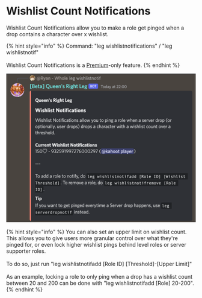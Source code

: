 # Wishlist Count Notifications

Wishlist Count Notifications allow you to make a role get pinged when a drop contains a character over x wishlist.

{% hint style="info" %}
Command: "leg wishlistnotifications" / "leg wishlistnotif"\
\
Wishlist Count Notifications is a [Premium](../../boring-stuff/premium-access/server-premium.md)-only feature.
{% endhint %}

![Example of the wishlistnotif command](<../../.gitbook/assets/image (35).png>)

{% hint style="info" %}
You can also set an upper limit on wishlist count. This allows you to give users more granular control over what they're pinged for, or even lock higher wishlist pings behind level roles or server supporter roles.\
\
To do so, just run "leg wishlistnotifadd \[Role ID] \[Threshold]-\[Upper Limit]"\
\
As an example, locking a role to only ping when a drop has a wishlist count between 20 and 200 can be done with "leg wishlistnotifadd \[Role] 20-200".
{% endhint %}
